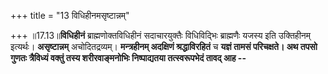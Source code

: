 +++
title = "13 विधिहीनमसृष्टान्नम्"

+++
॥17.13॥**विधिहीनं** ब्राह्मणोक्तविधिहीनं सदाचारयुक्तैः विधिविद्भिः
ब्राह्मणैः यजस्य इति उक्तिहीनम् इत्यर्थः। **असृष्टान्नम्**
अचोदितद्रव्यम्। **मन्त्रहीनम् अदक्षिणं श्रद्धाविरहितं** च **यज्ञं तामसं
परिचक्षते। अथ तपसो गुणतः त्रैविध्यं वक्तुं तस्य शरीरवाङ्मनोभिः
निष्पाद्यतया तत्स्वरूपभेदं तावद् आह --**
